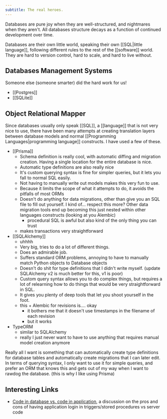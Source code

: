 ```yaml
---
subtitle: The real heroes.
---
```

Databases are pure joy when they are well-structured, and nightmares when they aren't.  All databases structure decays as a function of continued development over time.

Databases are their own little world, speaking their own [[SQL|little language]], following different rules to the rest of the [[software]] world. They are hard to version control, hard to scale, and hard to live without.

## Databases Management Systems

Someone else (someone smarter) did the hard work for us!

- [[Postgres]]
- [[SQLite]]

## Object Relational Mapper

Since databases usually only speak [[SQL]], a [[language]] that is not very nice to use, there have been many attempts at creating translation layers between database models and normal [[Programming Languages|programming language]] constructs. I have used a few of these.

- [[Prisma]]
	- Schema definition is really cool, with automatic diffing and migration creation. Having a single location for the entire database is nice.
	- Automatic type definitions are also really nice
	- It's custom querying syntax is fine for simpler queries, but it lets you fall to normal SQL easily.
	- Not having to manually write out models makes this very fun to use.
	- Because it limits the scope of what it attempts to do, it avoids the pitfalls of most ORMs
	- Doesn't do anything for data migrations, other than give you an SQL file to fill out yourself. I kind of... respect this more? Other data migration tools end up becoming this just nested within other languages constructs (looking at you Alembic)
		- procedural SQL is awful but also kind of the only thing you can trust
	- makes transactions very straightforward
- [[SQLAlchemy]]
	- uhhhh
	- Very big, tries to do a lot of different things.
	- Does an admirable job.
	- Suffers standard ORM problems, annoying to have to manually match Python objects to Database objects
	- Doesn't do shit for type definitions that I didn't write myself. (update SQLAlchemy v2 is much better for this, v1 is poor)
	- Custom query syntax allows you to do complex things, but requires a lot of relearning how to do things that would be very straightforward in SQL.
	- It gives you plenty of deep tools that let you shoot yourself in the foot.
	- this + Alembic for revisions is.... okay
		- it bothers me that it doesn't use timestamps in the filename of each revision
		- but it works
- TypeORM
	- similar to SQLAlchemy
	- really I just never want to have to use anything that requires manual model creation anymore

Really all I want is something that can automatically create type definitions for database tables and automatically create migrations that I can later edit. In terms of querying syntax, I only want to use it for simple queries, and prefer an ORM that knows this and gets out of my way when I want to rawdog the database. (this is why I like using Prisma)

## Interesting Links

- [Code in database vs. code in application](https://brandur.org/fragments/code-database-vs-app), a discussion on the pros and cons of having application login in triggers/stored procedures vs server code
